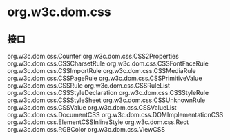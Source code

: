 # org.w3c.dom.css

## 接口

org.w3c.dom.css.Counter
org.w3c.dom.css.CSS2Properties
org.w3c.dom.css.CSSCharsetRule
org.w3c.dom.css.CSSFontFaceRule
org.w3c.dom.css.CSSImportRule
org.w3c.dom.css.CSSMediaRule
org.w3c.dom.css.CSSPageRule
org.w3c.dom.css.CSSPrimitiveValue
org.w3c.dom.css.CSSRule
org.w3c.dom.css.CSSRuleList
org.w3c.dom.css.CSSStyleDeclaration
org.w3c.dom.css.CSSStyleRule
org.w3c.dom.css.CSSStyleSheet
org.w3c.dom.css.CSSUnknownRule
org.w3c.dom.css.CSSValue
org.w3c.dom.css.CSSValueList
org.w3c.dom.css.DocumentCSS
org.w3c.dom.css.DOMImplementationCSS
org.w3c.dom.css.ElementCSSInlineStyle
org.w3c.dom.css.Rect
org.w3c.dom.css.RGBColor
org.w3c.dom.css.ViewCSS




